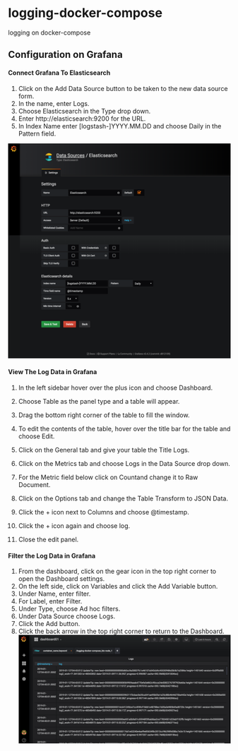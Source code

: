 # logging-docker-compose
logging on docker-compose


## Configuration on Grafana
#### Connect Grafana To Elasticsearch
1. Click on the Add Data Source button to be taken to the new data source form.
2. In the name, enter Logs.
3. Choose Elasticsearch in the Type drop down.
4. Enter http://elasticsearch:9200 for the URL.
5. In Index Name enter [logstash-]YYYY.MM.DD and choose Daily in the Pattern field.

![images](https://raw.githubusercontent.com/hiromaily/logging-docker-compose/master/images/elasticsearch01.png)

#### View The Log Data in Grafana
1. In the left sidebar hover over the plus icon and choose Dashboard.
2. Choose Table as the panel type and a table will appear.
3. Drag the bottom right corner of the table to fill the window.

4. To edit the contents of the table, hover over the title bar for the table and choose Edit.
5. Click on the General tab and give your table the Title Logs.
6. Click on the Metrics tab and choose Logs in the Data Source drop down.
7. For the Metric field below click on Countand change it to Raw Document.
8. Click on the Options tab and change the Table Transform to JSON Data.
9. Click the + icon next to Columns and choose @timestamp.
10. Click the + icon again and choose log.
11. Close the edit panel.

#### Filter the Log Data in Grafana
1. From the dashboard, click on the gear icon in the top right corner to open the Dashboard settings.
2. On the left side, click on Variables and click the Add Variable button.
3. Under Name, enter filter.
4. For Label, enter Filter.
5. Under Type, choose Ad hoc filters.
6. Under Data Source choose Logs.
7. Click the Add button.
8. Click the back arrow in the top right corner to return to the Dashboard.
![images](https://raw.githubusercontent.com/hiromaily/logging-docker-compose/master/images/elasticsearch02.png)

